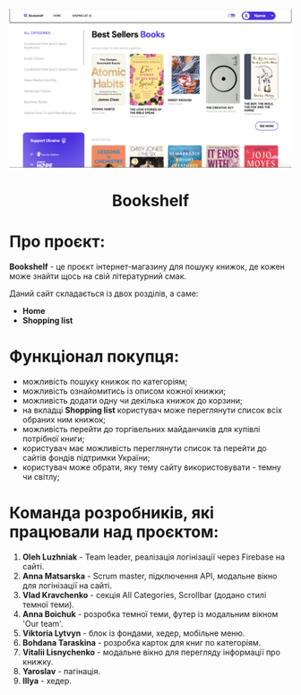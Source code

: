 
![Alt-main page](/assets/main.png)

<h1 align="center">Bookshelf</h1>
<p align="center">
</p>

# Про проєкт:

**Bookshelf** - це проєкт інтернет-магазину для пошуку книжок, де кожен може знайти щось на свій літературний смак.

Даний сайт складається із двох розділів, а саме:

- **Home**
- **Shopping list**

# Функціонал покупця:

- можливість пошуку книжок по категоріям;
- можливість ознайомитись із описом кожної книжки;
- можливість додати одну чи декілька книжок до корзини;
- на вкладці **Shopping list** користувач може переглянути список всіх обраних ним книжок;
- можливість перейти до торгівельних майданчиків для купівлі потрібної книги;
- користувач має можливість переглянути список та перейти до сайтів фондів підтримки України;
- користувач може обрати, яку тему сайту використовувати - темну чи світлу;

# Команда розробників, які працювали над проєктом:

1. **Oleh Luzhniak** - Team leader, реалізація логінізації через Firebase на сайті.
2. **Anna Matsarska** - Scrum master, підключення API, модальне вікно для логінізації на сайті.
3. **Vlad Kravchenko** - секція All Categories, Scrollbar (додано стилі темної теми).
4. **Anna Boichuk** - розробка темної теми, футер із модальним вікном 'Our team'.
5. **Viktoria Lytvyn** - блок із фондами, хедер, мобільне меню.
6. **Bohdana Taraskina** - розробка карток для книг по категоріям.
7. **Vitalii Lisnychenko** - модальне вікно для перегляду інформації про книжку.
8. **Yaroslav** - пагінація.
9. **Illya** - хедер.


